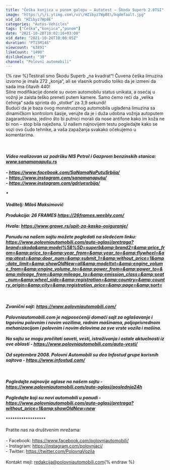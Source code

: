 ```yaml
---
title: "Češka konjica u punom galopu – Autotest – Škoda Superb 2.0TSI"
image: "https:\/\/i.ytimg.com\/vi\/HZibyz7Wp8E\/hqdefault.jpg"
vid_id: "HZibyz7Wp8E"
categories: "Autos-Vehicles"
tags: ["Češka","konjica","punom"]
date: "2021-10-28T10:02:16+03:00"
vid_date: "2021-10-20T10:00:05Z"
duration: "PT15M14S"
viewcount: "63891"
likeCount: "1490"
dislikeCount: "30"
channel: "Polovni automobili"
---
```

{% raw %}Testirali smo Škodu Superb „na kvadrat“! Čuvena češka limuzina izvorno je imala 272 „konja“, ali se vlasnik potrudio toliko da je izmeni da sada ima čitavih 440!<br />Silne modifikacije donele su ovom automobilu status unikata, a osećaj u vožnji je zaista teško preneti putem kamere. Samo ćemo reći da „velika čehinja“ sada sprinta do „stotke“ za 3,9 sekundi!<br />Budući da je baza ovog monstruoznog automobila uglađena limuzina sa dinamičkom kontrolom šasije, verujte da je i duža udobna vožnja autoputem zagarantovana, jedino što bi putnici morali da nose antifone kako im koža ne bi non – stop bila naježena. U našem najnovijem testu pogledajte kako se vozi ovo čudo tehnike, a vaša zapažanja svakako očekujemo u komentarima.<br /><br /><br />***********************<br />Video realizovan uz podršku NIS Petrol i Gazprom benzinskih stanica:<br />www.sanamanaputu.rs<br /><br />- <a rel="nofollow" target="blank" href="https://www.facebook.com/SaNamaNaPutuSrbija/">https://www.facebook.com/SaNamaNaPutuSrbija/</a><br />- <a rel="nofollow" target="blank" href="https://www.instagram.com/sanamanaputu/">https://www.instagram.com/sanamanaputu/</a><br />- <a rel="nofollow" target="blank" href="https://www.instagram.com/gdrivesrbija/">https://www.instagram.com/gdrivesrbija/</a><br /><br />**********************<br /><br />Voditelj: Miloš Maksimović <br /><br />Produkcija: 26 FRAMES <a rel="nofollow" target="blank" href="https://26frames.weebly.com/">https://26frames.weebly.com/</a><br /><br />Hvala: <a rel="nofollow" target="blank" href="https://www.grawe.rs/upit-za-kasko-osiguranje/">https://www.grawe.rs/upit-za-kasko-osiguranje/</a> <br /><br />Ponudu na našem sajtu možete pogledati na sledećem linku: <br /><a rel="nofollow" target="blank" href="https://www.polovniautomobili.com/auto-oglasi/pretraga?brand=skoda&amp;model%5B%5D=superb&amp;brand2=&amp;price_from=&amp;price_to=&amp;year_from=&amp;year_to=&amp;flywheel=&amp;atest=&amp;door_num=&amp;submit_1=&amp;without_price=1&amp;date_limit=&amp;showOldNew=all&amp;modeltxt=&amp;engine_volume_from=&amp;engine_volume_to=&amp;power_from=&amp;power_to=&amp;mileage_from=&amp;mileage_to=&amp;emission_class=&amp;seat_num=&amp;wheel_side=&amp;registration=&amp;country=&amp;country_origin=&amp;city=&amp;registration_price=&amp;page=&amp;sort=">https://www.polovniautomobili.com/auto-oglasi/pretraga?brand=skoda&amp;model%5B%5D=superb&amp;brand2=&amp;price_from=&amp;price_to=&amp;year_from=&amp;year_to=&amp;flywheel=&amp;atest=&amp;door_num=&amp;submit_1=&amp;without_price=1&amp;date_limit=&amp;showOldNew=all&amp;modeltxt=&amp;engine_volume_from=&amp;engine_volume_to=&amp;power_from=&amp;power_to=&amp;mileage_from=&amp;mileage_to=&amp;emission_class=&amp;seat_num=&amp;wheel_side=&amp;registration=&amp;country=&amp;country_origin=&amp;city=&amp;registration_price=&amp;page=&amp;sort=</a> <br /><br />*********************<br /><br />Zvanični sajt: <a rel="nofollow" target="blank" href="https://www.polovniautomobili.com/">https://www.polovniautomobili.com/</a><br /><br />Polovniautomobili.com je najposećeniji domaći sajt za oglašavanje i trgovinu polovnim i novim vozilima, radnim mašinama, poljoprivrednom mehanizacijom i polovnim i novim delovima za sve vrste vozila i mašina. <br /><br />Na sajtu se mogu pročitati saveti, vesti, istraživanja i ostale aktuelnosti iz ove oblasti - <a rel="nofollow" target="blank" href="https://www.polovniautomobili.com/auto-vesti/">https://www.polovniautomobili.com/auto-vesti/</a> <br /><br />Od septembra 2008. Polovni Automobili su deo Infostud grupe korisnih sajtova - <a rel="nofollow" target="blank" href="https://www.infostud.com/">https://www.infostud.com/</a><br /><br />********************<br /><br />Pogledajte najnovije oglase na našem sajtu  - <a rel="nofollow" target="blank" href="https://www.polovniautomobili.com/auto-oglasi/poslednja24h">https://www.polovniautomobili.com/auto-oglasi/poslednja24h</a> <br /><br />Pogledajte koji su novi automobili u ponudi - <a rel="nofollow" target="blank" href="https://www.polovniautomobili.com/auto-oglasi/pretraga?without_price=1&amp;showOldNew=new">https://www.polovniautomobili.com/auto-oglasi/pretraga?without_price=1&amp;showOldNew=new</a> <br /><br />*********************<br /><br />Pratite nas na društvenim mrežama:<br /><br />- Facebook: <a rel="nofollow" target="blank" href="https://www.facebook.com/polovniautomobili/">https://www.facebook.com/polovniautomobili/</a><br />- Instagram: <a rel="nofollow" target="blank" href="https://instagram.com/polovnjaci/">https://instagram.com/polovnjaci/</a><br />- Twitter: <a rel="nofollow" target="blank" href="https://twitter.com/PolovnaVozila">https://twitter.com/PolovnaVozila</a><br /><br />Kontakt mejl: redakcija@polovniautomobili.com{% endraw %}
